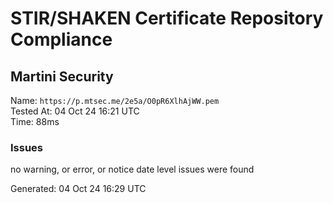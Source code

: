 # STIR/SHAKEN Certificate Repository Compliance

## Martini Security

Name: `https://p.mtsec.me/2e5a/O0pR6XlhAjWW.pem`\
Tested At: 04 Oct 24 16:21 UTC\
Time: 88ms

### Issues

no warning, or error, or notice date level issues were found

Generated: 04 Oct 24 16:29 UTC